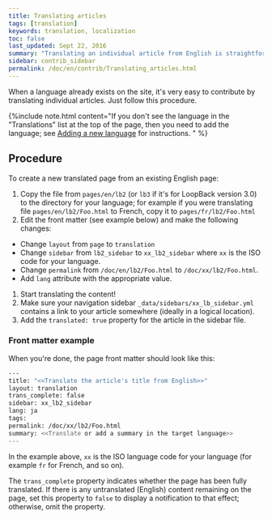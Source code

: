```yaml
---
title: Translating articles
tags: [translation]
keywords: translation, localization
toc: false
last_updated: Sept 22, 2016
summary: "Translating an individual article from English is straightforward."
sidebar: contrib_sidebar
permalink: /doc/en/contrib/Translating_articles.html
---
```


When a language already exists on the site, it's very easy to contribute by
translating individual articles.  Just follow this procedure.

{%include note.html content="If you don't see the language in the \"Translations\" list at the top of the page,
then you need to add the language; see [Adding a new language](Adding_a_new_language.html) for instructions.
" %}

## Procedure

To create a new translated page from an existing English page:

1. Copy the file from `pages/en/lb2` (or `lb3` if it's for LoopBack version 3.0) to the directory for your language; for example if you were translating file `pages/en/lb2/Foo.html` to French, copy it to  `pages/fr/lb2/Foo.html`
1. Edit the front matter (see example below) and make the following changes:
 - Change `layout` from `page` to `translation`
 - Change `sidebar` from `lb2_sidebar` to `xx_lb2_sidebar` where `xx` is the ISO code for your language.
 - Change `permalink` from `/doc/en/lb2/Foo.html` to `/doc/xx/lb2/Foo.html`.
 - Add `lang` attribute with the appropriate value.  
1. Start translating the content!
1. Make sure your navigation sidebar `_data/sidebars/xx_lb_sidebar.yml` contains a link to your article somewhere (ideally in a logical location).
1. Add the `translated: true` property for the article in the sidebar file.

### Front matter example

When you're done, the page front matter should look like this:

```sh
---
title: "<<Translate the article's title from English>>"
layout: translation
trans_complete: false
sidebar: xx_lb2_sidebar
lang: ja
tags:
permalink: /doc/xx/lb2/Foo.html
summary: <<Translate or add a summary in the target language>>
---
```

In the example above, `xx` is the ISO language code for your language (for example `fr` for French, and so on).

The `trans_complete` property indicates whether the page has been fully translated.  If there is any untranslated (English) content remaining on the page, set this property to `false` to display a notification to that effect; otherwise, omit the property.
